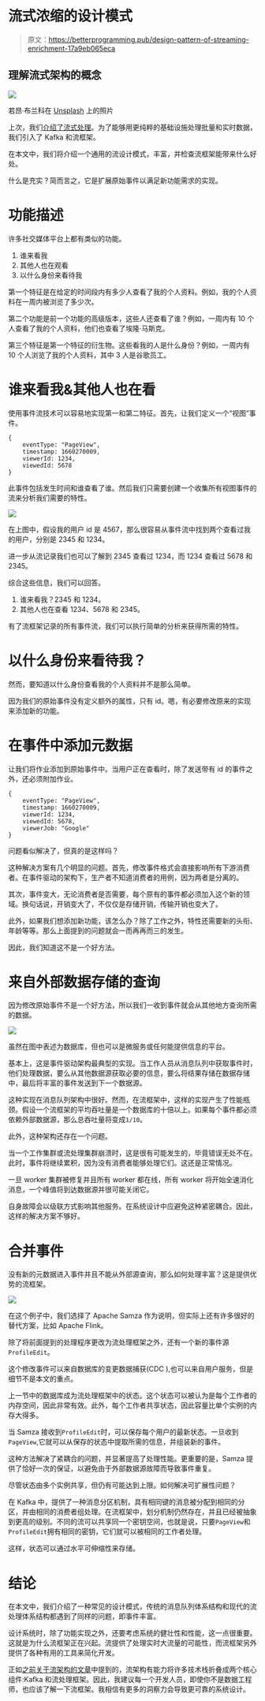 # 流式浓缩的设计模式

> 原文：<https://betterprogramming.pub/design-pattern-of-streaming-enrichment-17a9eb065eca>

## 理解流式架构的概念

![](img/d8a7e1de79bb2f8486d3a5207a101aa7.png)

若昂·布兰科在 [Unsplash](https://unsplash.com/photos/1_2d3MRbI9c) 上的照片

上次，我们[介绍了流式处理](https://lazypro.medium.com/stream-processing-introduction-796f15061880)。为了能够用更纯粹的基础设施处理批量和实时数据，我们引入了 Kafka 和流框架。

在本文中，我们将介绍一个通用的流设计模式，丰富，并检查流框架能带来什么好处。

什么是充实？简而言之，它是扩展原始事件以满足新功能需求的实现。

# 功能描述

许多社交媒体平台上都有类似的功能。

1.  谁来看我
2.  其他人也在观看
3.  以什么身份来看待我

第一个特征是在给定的时间段内有多少人查看了我的个人资料。例如，我的个人资料在一周内被浏览了多少次。

第二个功能是前一个功能的高级版本，这些人还查看了谁？例如，一周内有 10 个人查看了我的个人资料，他们也查看了埃隆·马斯克。

第三个特征是第一个特征的衍生物。这些看我的人是什么身份？例如，一周内有 10 个人浏览了我的个人资料，其中 3 人是谷歌员工。

# 谁来看我&其他人也在看

使用事件流技术可以容易地实现第一和第二特征。首先，让我们定义一个“视图”事件。

```
{
    eventType: "PageView",
    timestamp: 1660270009,
    viewerId: 1234,
    viewedId: 5678
}
```

此事件包括发生时间和谁查看了谁。然后我们只需要创建一个收集所有视图事件的流来分析我们需要的特性。

![](img/ac9259bdeb935d2af9560482ea580e08.png)

在上图中，假设我的用户 id 是 4567，那么很容易从事件流中找到两个查看过我的用户，分别是 2345 和 1234。

进一步从流记录我们也可以了解到 2345 查看过 1234，而 1234 查看过 5678 和 2345。

综合这些信息，我们可以回答。

1.  谁来看我？2345 和 1234。
2.  其他人也在查看 1234、5678 和 2345。

有了流框架记录的所有事件流，我们可以执行简单的分析来获得所需的特性。

# 以什么身份来看待我？

然而，要知道以什么身份查看我的个人资料并不是那么简单。

因为我们的原始事件没有定义额外的属性，只有 id。嗯，有必要修改原来的实现来添加新的功能。

# 在事件中添加元数据

让我们将作业添加到原始事件中。当用户正在查看时，除了发送带有 id 的事件之外，还必须附加作业。

```
{
    eventType: "PageView",
    timestamp: 1660270009,
    viewerId: 1234,
    viewedId: 5678,
    viewerJob: "Google"
}
```

问题看似解决了，但真的是这样吗？

这种解决方案有几个明显的问题。首先，修改事件格式会直接影响所有下游消费者。在事件驱动的架构下，生产者不知道消费者的用例，因为两者是分离的。

其次，事件变大，无论消费者是否需要，每个原有的事件都必须加入这个新的领域。换句话说，开销变大了，不仅仅是存储开销，传输开销也变大了。

此外，如果我们想添加新功能，该怎么办？除了工作之外，特性还需要新的头衔、年龄等等。那么上面提到的问题就会一而再再而三的发生。

因此，我们知道这不是一个好方法。

# 来自外部数据存储的查询

因为修改原始事件不是一个好方法，所以我们一收到事件就会从其他地方查询所需的数据。

![](img/4af59684905ce3e7c787e4e4223bc6b8.png)

虽然在图中表述为数据库，但也可以是微服务或任何能提供信息的平台。

基本上，这是事件驱动架构最典型的实现。当工作人员从消息队列中获取事件时，他们处理数据，要么从其他数据源获取必要的信息，要么将结果存储在数据存储中，最后将丰富的事件发送到下一个数据源。

这种实现在消息队列架构中很好。然而，在流框架中，这样的实现产生了性能瓶颈。假设一个流框架的平均吞吐量是一个数据库的十倍以上。如果每个事件都必须依赖外部数据源，那么总吞吐量将变成`1/10`。

此外，这种架构还存在一个问题。

当一个工作集群或流处理集群崩溃时，这是很有可能发生的，毕竟错误无处不在。此时，事件将继续累积，因为没有消费者能够处理它们。这还是正常情况。

一旦 worker 集群被修复并且所有 worker 都在线，所有 worker 将开始全速消化消息，一个峰值将到达数据源并很可能关闭它。

自身故障会以级联方式影响其他服务。在系统设计中应避免这种紧密耦合。因此，这样的解决方案不够好。

# 合并事件

没有新的元数据进入事件并且不能从外部源查询，那么如何处理丰富？这是提供优势的流框架。

![](img/a0c8a9f9e6e710ad0f0c40aaa229e6bf.png)

在这个例子中，我们选择了 Apache Samza 作为说明，但实际上还有许多很好的替代方案，比如 Apache Flink。

除了将前面提到的处理程序更改为流处理框架之外，还有一个新的事件源`ProfileEdit`。

这个修改事件可以来自数据库的变更数据捕获(CDC ),也可以来自用户服务，但是细节不是本文的重点。

上一节中的数据库成为流处理框架中的状态。这个状态可以被认为是每个工作者的内存空间，因此非常有效。此外，每个工作者共享状态，因此容量比单个实例的内存大得多。

当 Samza 接收到`ProfileEdit`时，可以保存每个用户的最新状态。一旦收到`PageView`,它就可以从保存的状态中提取所需的信息，并组装新的事件。

这种方法解决了紧耦合的问题，并显著提高了处理性能。更重要的是，Samza 提供了恰好一次的保证，以避免由于外部数据源故障而导致事件重复。

尽管状态由多个实例共享，但仍有可能达到上限。如何解决可扩展性问题？

在 Kafka 中，提供了一种消息分区机制，具有相同键的消息被分配到相同的分区，并由相同的消费者组处理。在流框架中，划分机制仍然存在，并且已经被抽象到更高的级别。不同的流可以共享同一个密钥空间，也就是说，只要`PageView`和`ProfileEdit`拥有相同的密钥，它们就可以被相同的工作者处理。

这样，状态可以通过水平可伸缩性来存储。

# 结论

在本文中，我们介绍了一种常见的设计模式，传统的消息队列体系结构和现代的流处理体系结构都遇到了同样的问题，即事件丰富。

设计系统时，除了功能实现之外，还要考虑系统的健壮性和性能，这一点很重要。这就是为什么流框架正在兴起。流提供了处理实时大流量的可能性，而流框架另外提供了各种有用的工具来简化开发。

正如[之前关于流架构的文章](https://lazypro.medium.com/stream-processing-introduction-796f15061880)中提到的，流架构有能力将许多技术栈折叠成两个核心组件:Kafka 和流处理框架。因此，我建议每一个开发人员，即使你不是数据工程师，也应该了解一下流框架。我相信有更多的洞察力会导致更可靠的系统设计。